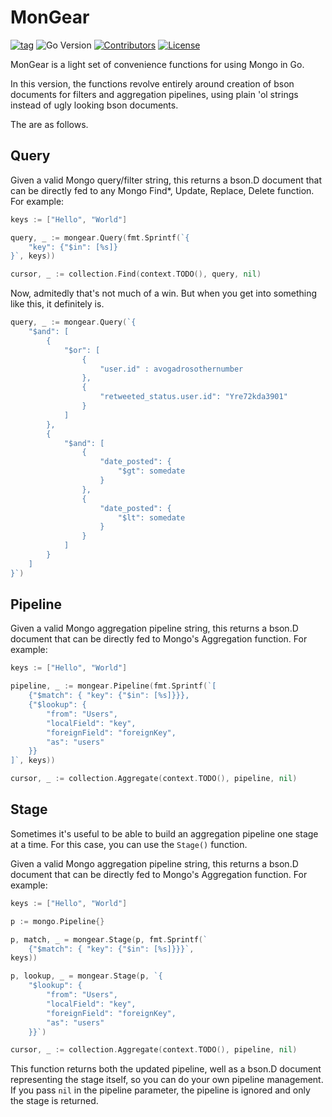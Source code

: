 # MonGear


[![tag](https://img.shields.io/github/tag/cascadiansw/mongear.svg)](https://github.com/samber/lo/releases)
![Go Version](https://img.shields.io/badge/Go-%3E%3D%201.20-%23007d9c)
[![Contributors](https://img.shields.io/github/contributors/cascadiansw/mongear)](https://github.com/samber/lo/graphs/contributors)
[![License](https://img.shields.io/github/license/cascadiansw/mongear)](./LICENSE)

MonGear is a light set of convenience functions for using Mongo
in Go. 

In this version, the functions revolve entirely around creation
of bson documents for filters and aggregation pipelines, using 
plain 'ol strings instead of ugly looking bson documents.

The are as follows.

## Query

Given a valid Mongo query/filter string, this returns a bson.D
document that can be directly fed to any Mongo Find*, Update, Replace, Delete
function.  For example:

```go
keys := ["Hello", "World"]

query, _ := mongear.Query(fmt.Sprintf(`{
    "key": {"$in": [%s]}
}`, keys))

cursor, _ := collection.Find(context.TODO(), query, nil)
```
Now, admitedly that's not much of a win.  But when you get into something like this,
it definitely is.

```go
query, _ := mongear.Query(`{
    "$and": [
        {
            "$or": [
                {
                    "user.id" : avogadrosothernumber
                },
                {
                    "retweeted_status.user.id": "Yre72kda3901"
                }
            ]
        },
        {
            "$and": [
                {
                    "date_posted": {
                        "$gt": somedate
                    }
                },
                {
                    "date_posted": {
                        "$lt": somedate
                    }
                }
            ]
        }
    ]
}`)
```

## Pipeline

Given a valid Mongo aggregation pipeline string, this returns a bson.D
document that can be directly fed to Mongo's Aggregation
function.  For example:

```go
keys := ["Hello", "World"]

pipeline, _ := mongear.Pipeline(fmt.Sprintf(`[
	{"$match": { "key": {"$in": [%s]}}},
	{"$lookup": {
		"from": "Users",
		"localField": "key",
		"foreignField": "foreignKey",
		"as": "users"
	}}
]`, keys))

cursor, _ := collection.Aggregate(context.TODO(), pipeline, nil)
```

## Stage

Sometimes it's useful to be able to build an aggregation pipeline one
stage at a time.  For this case, you can use the `Stage()` function.

Given a valid Mongo aggregation pipeline string, this returns a bson.D
document that can be directly fed to Mongo's Aggregation
function.  For example:

```go
keys := ["Hello", "World"]

p := mongo.Pipeline{}

p, match, _ = mongear.Stage(p, fmt.Sprintf(`
    {"$match": { "key": {"$in": [%s]}}}`, 
keys))

p, lookup, _ = mongear.Stage(p, `{
    "$lookup": {
        "from": "Users",
        "localField": "key",
        "foreignField": "foreignKey",
        "as": "users"
    }}`)

cursor, _ := collection.Aggregate(context.TODO(), pipeline, nil)
```

This function returns both the updated pipeline, well as a bson.D document
representing the stage itself, so you can do your own pipeline
management.  If you pass `nil` in the pipeline parameter, the pipeline
is ignored and only the stage is returned.